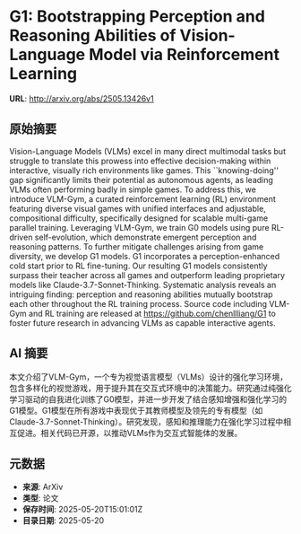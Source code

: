 # G1: Bootstrapping Perception and Reasoning Abilities of Vision-Language Model via Reinforcement Learning

**URL**: http://arxiv.org/abs/2505.13426v1

## 原始摘要

Vision-Language Models (VLMs) excel in many direct multimodal tasks but
struggle to translate this prowess into effective decision-making within
interactive, visually rich environments like games. This ``knowing-doing'' gap
significantly limits their potential as autonomous agents, as leading VLMs
often performing badly in simple games. To address this, we introduce VLM-Gym,
a curated reinforcement learning (RL) environment featuring diverse visual
games with unified interfaces and adjustable, compositional difficulty,
specifically designed for scalable multi-game parallel training. Leveraging
VLM-Gym, we train G0 models using pure RL-driven self-evolution, which
demonstrate emergent perception and reasoning patterns. To further mitigate
challenges arising from game diversity, we develop G1 models. G1 incorporates a
perception-enhanced cold start prior to RL fine-tuning. Our resulting G1 models
consistently surpass their teacher across all games and outperform leading
proprietary models like Claude-3.7-Sonnet-Thinking. Systematic analysis reveals
an intriguing finding: perception and reasoning abilities mutually bootstrap
each other throughout the RL training process. Source code including VLM-Gym
and RL training are released at https://github.com/chenllliang/G1 to foster
future research in advancing VLMs as capable interactive agents.


## AI 摘要

本文介绍了VLM-Gym，一个专为视觉语言模型（VLMs）设计的强化学习环境，包含多样化的视觉游戏，用于提升其在交互式环境中的决策能力。研究通过纯强化学习驱动的自我进化训练了G0模型，并进一步开发了结合感知增强和强化学习的G1模型。G1模型在所有游戏中表现优于其教师模型及领先的专有模型（如Claude-3.7-Sonnet-Thinking）。研究发现，感知和推理能力在强化学习过程中相互促进。相关代码已开源，以推动VLMs作为交互式智能体的发展。

## 元数据

- **来源**: ArXiv
- **类型**: 论文
- **保存时间**: 2025-05-20T15:01:01Z
- **目录日期**: 2025-05-20
